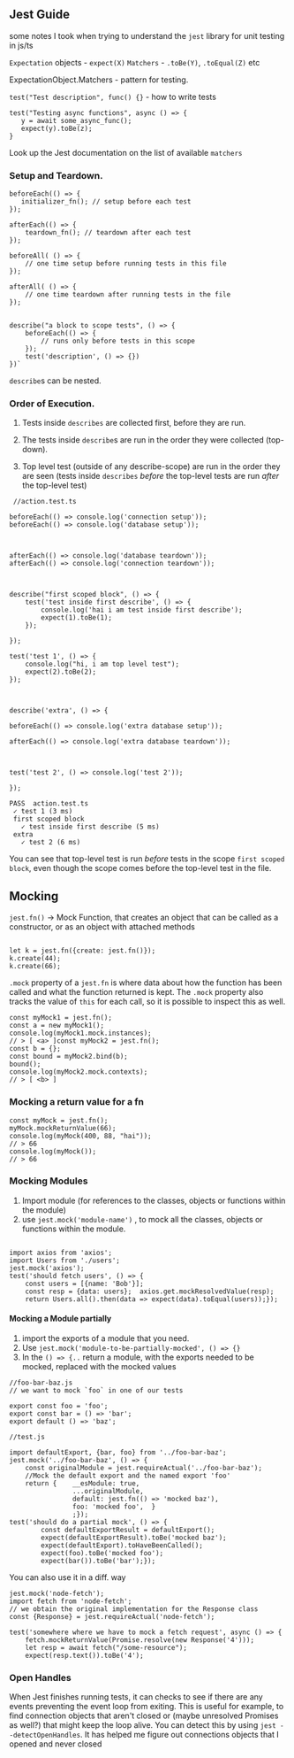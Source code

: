 ## Jest Guide

some notes I took when trying to understand the `jest` library for unit testing in js/ts


`Expectation` objects - `expect(X)`
`Matchers` - `.toBe(Y)`, `.toEqual(Z)` etc

ExpectationObject.Matchers - pattern for testing.

`test("Test description", func() {}` - how to write tests 

```
test("Testing async functions", async () => {
   y = await some_async_func();
   expect(y).toBe(z);
}
```

Look up the Jest documentation on the list of available `matchers`


### Setup and Teardown. 

```
beforeEach(() => {
   initializer_fn(); // setup before each test
});

afterEach(() => {
	teardown_fn(); // teardown after each test
});
```

```
beforeAll( () => {
	// one time setup before running tests in this file
});

afterAll( () => {
	// one time teardown after running tests in the file
});
```

```

describe("a block to scope tests", () => {
	beforeEach(() => {
		// runs only before tests in this scope
	});
	test('description', () => {})
})`
```


`describe`s can be nested. 


### Order of Execution.

1. Tests inside `describes` are collected first, before they are run. 

2. The tests inside `describe`s are run in the order they were collected (top-down). 
3. Top level test (outside of any describe-scope) are run in the order they are seen (tests inside `describes` *before* the top-level tests are run *after* the top-level test) 

```
 //action.test.ts 

beforeEach(() => console.log('connection setup'));
beforeEach(() => console.log('database setup'));

  

afterEach(() => console.log('database teardown'));
afterEach(() => console.log('connection teardown'));

  

describe("first scoped block", () => {
	test('test inside first describe', () => {
		console.log('hai i am test inside first describe');
		expect(1).toBe(1);
	});

});

test('test 1', () => {
	console.log("hi, i am top level test");
	expect(2).toBe(2);
});

  

describe('extra', () => {

beforeEach(() => console.log('extra database setup'));

afterEach(() => console.log('extra database teardown'));

  

test('test 2', () => console.log('test 2'));

});
```


 ```
 PASS  action.test.ts
  ✓ test 1 (3 ms)
  first scoped block
    ✓ test inside first describe (5 ms)
  extra
    ✓ test 2 (6 ms)
```

You can see that top-level test is run *before* tests in the scope `first scoped block`, even though the scope comes before the top-level test in the file.


## Mocking

`jest.fn()`  -> Mock Function, that creates an object that can be called as a constructor, or as an object with attached methods

```

let k = jest.fn({create: jest.fn()});
k.create(44);
k.create(66);
```

`.mock` property of a `jest.fn`  is where data about how the function has been called and what the function returned is kept. The `.mock` property also tracks the value of `this` for each call, so it is possible to inspect this as well.

```
const myMock1 = jest.fn();
const a = new myMock1();
console.log(myMock1.mock.instances);
// > [ <a> ]const myMock2 = jest.fn();
const b = {};
const bound = myMock2.bind(b);
bound();
console.log(myMock2.mock.contexts);
// > [ <b> ]
```

### Mocking a return value for a fn 

```
const myMock = jest.fn();
myMock.mockReturnValue(66);
console.log(myMock(400, 88, "hai"));
// > 66
console.log(myMock());
// > 66
```

### Mocking Modules

1. Import module (for references to the classes, objects or functions within the module)
2. use `jest.mock('module-name')` , to mock all the classes, objects or functions within the module. 

```

import axios from 'axios';
import Users from './users';
jest.mock('axios');
test('should fetch users', () => {  
	const users = [{name: 'Bob'}];  
	const resp = {data: users};  axios.get.mockResolvedValue(resp);  
	return Users.all().then(data => expect(data).toEqual(users));});
```


#### Mocking a Module partially

1. import the exports of a module that you need. 
2. Use `jest.mock('module-to-be-partially-mocked', () => {}`
3. In the `() => {..` return a module, with the exports needed to be mocked, replaced with the mocked values



```
//foo-bar-baz.js 
// we want to mock `foo` in one of our tests 

export const foo = 'foo';
export const bar = () => 'bar';
export default () => 'baz';
```

```
//test.js

import defaultExport, {bar, foo} from '../foo-bar-baz';
jest.mock('../foo-bar-baz', () => {  
	const originalModule = jest.requireActual('../foo-bar-baz');  
	//Mock the default export and the named export 'foo'  
	return {    __esModule: true,    
				...originalModule,    
				default: jest.fn(() => 'mocked baz'),   
				foo: 'mocked foo',  }
				;});
test('should do a partial mock', () => {  
		const defaultExportResult = defaultExport();
		expect(defaultExportResult).toBe('mocked baz');    
		expect(defaultExport).toHaveBeenCalled();  
		expect(foo).toBe('mocked foo'); 
		expect(bar()).toBe('bar');});
```


You can also use it in a diff. way

```
jest.mock('node-fetch');
import fetch from 'node-fetch';
// we obtain the original implementation for the Response class
const {Response} = jest.requireActual('node-fetch');

test('somewhere where we have to mock a fetch request', async () => {  
	fetch.mockReturnValue(Promise.resolve(new Response('4')));
	let resp = await fetch("/some-resource");
	expect(resp.text()).toBe('4');

```

### Open Handles

When Jest finishes running tests, it can checks to see if there are any events preventing the event loop from exiting.
This is useful for example, to find connection objects that aren't closed or (maybe unresolved Promises as well?) that might keep the loop alive. You can detect this by using `jest --detectOpenHandles`. It has helped me figure out connections objects that I opened and never closed